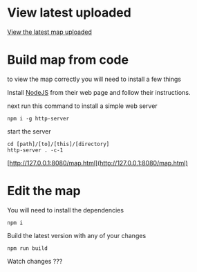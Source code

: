 # View latest uploaded

[View the latest map uploaded](https://github.com/masternone/WH40K_Map_Campaign/blob/main/map/Map_Campaign.pdf)

# Build map from code

to view the map correctly you will need to install a few things

Install [NodeJS](https://nodejs.org/) from their web page and follow their instructions.

next run this command to install a simple web server

```shell
npm i -g http-server
```

start the server

```shell
cd [path]/[to]/[this]/[directory]
http-server . -c-1
```

[http://127.0.0.1:8080/map.html](http://127.0.0.1:8080/map.html)

# Edit the map

You will need to install the dependencies

```shell
npm i
```

Build the latest version with any of your changes

```shell
npm run build
```

Watch changes
???
